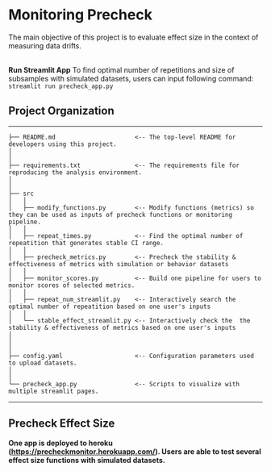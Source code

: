
# Monitoring Precheck
The main objective of this project is to evaluate effect size in the context of measuring data drifts.
<br/><br/>

**Run Streamlit App**
To find optimal number of repetitions and size of subsamples with simulated datasets, users can input following command:
`streamlit run precheck_app.py`

## Project Organization
------------
    ├── README.md                      <-- The top-level README for developers using this project.
    │
    │
    ├── requirements.txt               <-- The requirements file for reproducing the analysis environment.
    │            
    │
    ├── src                   
    │   │
    │   ├── modify_functions.py        <-- Modify functions (metrics) so they can be used as inputs of precheck functions or monitoring pipeline.
    │   │
    │   ├── repeat_times.py            <-- Find the optimal number of repeatition that generates stable CI range. 
    │   │
    │   ├── precheck_metrics.py        <-- Precheck the stability & effectiveness of metrics with simulation or behavior datasets
    │   │
    │   ├── monitor_scores.py          <-- Build one pipeline for users to monitor scores of selected metrics.              
    │   │
    │   ├── repeat_num_streamlit.py    <-- Interactively search the optimal number of repeatition based on one user's inputs
    │   │
    │   └── stable_effect_streamlit.py <-- Interactively check the  the stability & effectiveness of metrics based on one user's inputs
    │
    │
    │
    ├── config.yaml                    <-- Configuration parameters used to upload datasets.
    │
    │
    └── precheck_app.py                <-- Scripts to visualize with multiple streamlit pages.  
--------
## Precheck Effect Size
**One app is deployed to heroku (https://precheckmonitor.herokuapp.com/). Users are able to test several effect size functions with simulated datasets.**
